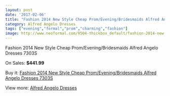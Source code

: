 ```yaml
---
layout: post
date: '2017-02-06'
title: "Fashion 2014 New Style Cheap Prom/Evening/Bridesmaids Alfred Angelo Dresses 7303S"
category: Alfred Angelo Dresses
tags: ["evening","formal","prom","charming","fashion"]
image: http://www.neoformal.com/9504-thickbox_default/fashion-2014-new-style-cheap-prom-evening-bridesmaids-alfred-angelo-dresses-7303s.jpg
---
```

Fashion 2014 New Style Cheap Prom/Evening/Bridesmaids Alfred Angelo Dresses 7303S

On Sales: **$441.99**
<a href="https://www.neoformal.com/en/alfred-angelo-dresses-2014/3292-fashion-2014-new-style-cheap-prom-evening-bridesmaids-alfred-angelo-dresses-7303s.html"><amp-img layout="responsive" width="600" height="600" src="//www.neoformal.com/9504-thickbox_default/fashion-2014-new-style-cheap-prom-evening-bridesmaids-alfred-angelo-dresses-7303s.jpg" alt="Fashion 2014 New Style Cheap Prom/Evening/Bridesmaids Alfred Angelo Dresses 7303S 0" /></a>

Buy it: [Fashion 2014 New Style Cheap Prom/Evening/Bridesmaids Alfred Angelo Dresses 7303S](https://www.neoformal.com/en/alfred-angelo-dresses-2014/3292-fashion-2014-new-style-cheap-prom-evening-bridesmaids-alfred-angelo-dresses-7303s.html "Fashion 2014 New Style Cheap Prom/Evening/Bridesmaids Alfred Angelo Dresses 7303S")

View more: [Alfred Angelo Dresses](https://www.neoformal.com/en/36-alfred-angelo-dresses-2014 "Alfred Angelo Dresses")